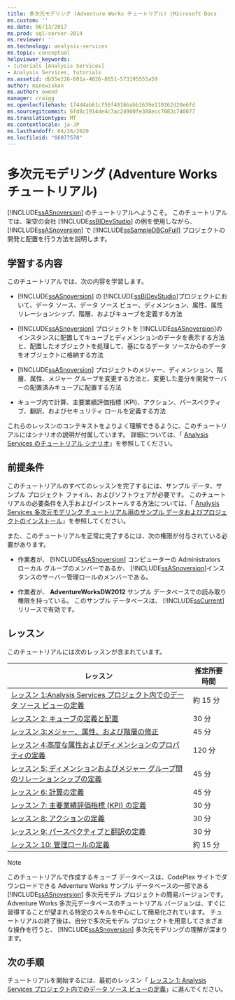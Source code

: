 ```yaml
---
title: 多次元モデリング (Adventure Works チュートリアル) |Microsoft Docs
ms.custom: ''
ms.date: 06/13/2017
ms.prod: sql-server-2014
ms.reviewer: ''
ms.technology: analysis-services
ms.topic: conceptual
helpviewer_keywords:
- tutorials [Analysis Services]
- Analysis Services, tutorials
ms.assetid: db55e226-601a-4026-8651-573195555a59
author: minewiskan
ms.author: owend
manager: craigg
ms.openlocfilehash: 174d4ab61cf56f4916babb1639e110162d20e6fd
ms.sourcegitcommit: 6fd8c1914de4c7ac24900fe388ecc7883c740077
ms.translationtype: MT
ms.contentlocale: ja-JP
ms.lasthandoff: 04/26/2020
ms.locfileid: "66077578"
---
```

# <a name="multidimensional-modeling-adventure-works-tutorial"></a>多次元モデリング (Adventure Works チュートリアル)
  [!INCLUDE[ssASnoversion](../includes/ssasnoversion-md.md)] のチュートリアルへようこそ。 このチュートリアルでは、架空の会社 [!INCLUDE[ssBIDevStudio](../includes/ssbidevstudio-md.md)] の例を使用しながら、 [!INCLUDE[ssASnoversion](../includes/ssasnoversion-md.md)] で [!INCLUDE[ssSampleDBCoFull](../includes/sssampledbcofull-md.md)] プロジェクトの開発と配置を行う方法を説明します。  
  
## <a name="what-you-will-learn"></a>学習する内容  
 このチュートリアルでは、次の内容を学習します。  
  
-   [!INCLUDE[ssASnoversion](../includes/ssasnoversion-md.md)] の [!INCLUDE[ssBIDevStudio](../includes/ssbidevstudio-md.md)]プロジェクトにおいて、データ ソース、データ ソース ビュー、ディメンション、属性、属性リレーションシップ、階層、およびキューブを定義する方法  
  
-   [!INCLUDE[ssASnoversion](../includes/ssasnoversion-md.md)] プロジェクトを [!INCLUDE[ssASnoversion](../includes/ssasnoversion-md.md)]のインスタンスに配置してキューブとディメンションのデータを表示する方法と、配置したオブジェクトを処理して、基になるデータ ソースからのデータをオブジェクトに格納する方法  
  
-   [!INCLUDE[ssASnoversion](../includes/ssasnoversion-md.md)] プロジェクトのメジャー、ディメンション、階層、属性、メジャー グループを変更する方法と、変更した差分を開発サーバーの配置済みキューブに配置する方法  
  
-   キューブ内で計算、主要業績評価指標 (KPI)、アクション、パースペクティブ、翻訳、およびセキュリティ ロールを定義する方法  
  
 これらのレッスンのコンテキストをよりよく理解できるように、このチュートリアルにはシナリオの説明が付属しています。 詳細については、「 [Analysis Services のチュートリアル シナリオ](analysis-services-tutorial-scenario.md)」を参照してください。  
  
## <a name="prerequisites"></a>前提条件  
 このチュートリアルのすべてのレッスンを完了するには、サンプル データ、サンプル プロジェクト ファイル、およびソフトウェアが必要です。 このチュートリアルの必要条件を入手およびインストールする方法については、「 [Analysis Services 多次元モデリング チュートリアル用のサンプル データおよびプロジェクトのインストール](install-sample-data-and-projects.md)」を参照してください。  
  
 また、このチュートリアルを正常に完了するには、次の権限が付与されている必要があります。  
  
-   作業者が、 [!INCLUDE[ssASnoversion](../includes/ssasnoversion-md.md)] コンピューターの Administrators ローカル グループのメンバーであるか、 [!INCLUDE[ssASnoversion](../includes/ssasnoversion-md.md)]インスタンスのサーバー管理ロールのメンバーである。  
  
-   作業者が、 **AdventureWorksDW2012** サンプル データベースでの読み取り権限を持っている。 このサンプル データベースは、 [!INCLUDE[ssCurrent](../includes/sscurrent-md.md)] リリースで有効です。  
  
## <a name="lessons"></a>レッスン  
 このチュートリアルには次のレッスンが含まれています。  
  
|レッスン|推定所要時間|  
|------------|--------------------------------|  
|[レッスン 1:Analysis Services プロジェクト内でのデータ ソース ビューの定義](lesson-1-defining-a-data-source-view-within-an-analysis-services-project.md)|約 15 分|  
|[レッスン 2: キューブの定義と配置](lesson-2-defining-and-deploying-a-cube.md)|30 分|  
|[レッスン 3:メジャー、属性、および階層の修正](lesson-3-modifying-measures-attributes-and-hierarchies.md)|45 分|  
|[レッスン 4:高度な属性およびディメンションのプロパティの定義](lesson-4-defining-advanced-attribute-and-dimension-properties.md)|120 分|  
|[レッスン 5: ディメンションおよびメジャー グループ間のリレーションシップの定義](lesson-5-defining-relationships-between-dimensions-and-measure-groups.md)|45 分|  
|[レッスン 6: 計算の定義](lesson-6-defining-calculations.md)|45 分|  
|[レッスン 7: 主要業績評価指標 (KPI) の定義](lesson-7-defining-key-performance-indicators-kpis.md)|30 分|  
|[レッスン 8: アクションの定義](lesson-8-defining-actions.md)|30 分|  
|[レッスン 9: パースペクティブと翻訳の定義](lesson-9-defining-perspectives-and-translations.md)|30 分|  
|[レッスン 10: 管理ロールの定義](lesson-10-defining-administrative-roles.md)|約 15 分|  
  
> [!NOTE]  
>  このチュートリアルで作成するキューブ データベースは、CodePlex サイトでダウンロードできる Adventure Works サンプル データベースの一部である [!INCLUDE[ssASnoversion](../includes/ssasnoversion-md.md)] 多次元モデル プロジェクトの簡易バージョンです。 Adventure Works 多次元データベースのチュートリアル バージョンは、すぐに習得することが望まれる特定のスキルを中心にして簡易化されています。 チュートリアルの終了後は、自分で多次元モデル プロジェクトを用意してさまざまな操作を行うと、 [!INCLUDE[ssASnoversion](../includes/ssasnoversion-md.md)] 多次元モデリングの理解が深まります。  
  
## <a name="next-step"></a>次の手順  
 チュートリアルを開始するには、最初のレッスン「 [レッスン 1: Analysis Services プロジェクト内でのデータ ソース ビューの定義](lesson-1-defining-a-data-source-view-within-an-analysis-services-project.md)」に進んでください。  
  
  
